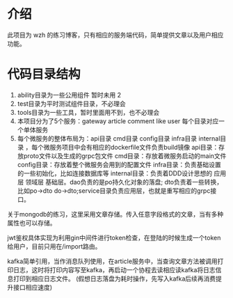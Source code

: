 # 介绍
此项目为 wzh 的练习博客，只有相应的服务端代码，简单提供文章以及用户相应功能。

# 代码目录结构
1. ability目录为一些公用组件 暂时未用 2
2. test目录为平时测试组件目录，不必理会
3. tools目录为一些工具，暂时里面用不到，也不必理会
4. 本项目分为了5个服务：gateway article comment like user 每个目录对应一个单体服务
5. 每个微服务的整体布局为：api目录 cmd目录 config目录 infra目录 internal目录 ，每个微服务项目中会有相应的dockerfile文件负责build镜像
api目录：存放proto文件以及生成的grpc包文件
cmd目录：存放着微服务启动的main文件
config目录：存放着整个微服务会用到的配置文件
infra目录：负责基础设置的一些初始化，比如连接数据库等
internal目录：负责着DDD设计思想的 应用层 领域层 基础层。dao负责的是po持久化对象的落盘; dto负责着一些转换，比如po->dto do->dto;service目录负责应用层，也就是重写相应的grpc接口。

关于mongodb的练习，这里采用文章存储。传入任意字段格式的文章，当有多种属性也可以存储。

jwt鉴权具体实现为利用gin中间件进行token检查，在登陆的时候生成一个token给用户，目前只用在/import路由。

kafka简单引用，当作消息队列使用，在article服务中，当查询文章方法被调用打印日志，这时将打印内容写至kafka，再启动一个协程去读相应读kafka将日志信息打印到相应日志文件。
(假想日志落盘为耗时操作，先写入kafka后续再消费提升接口相应速度)
